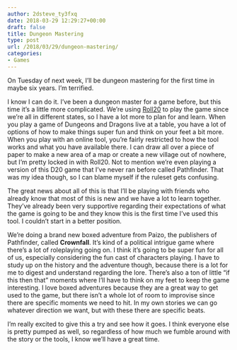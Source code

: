 ```yaml
---
author: 2dsteve_ty3fxq
date: 2018-03-29 12:29:27+00:00
draft: false
title: Dungeon Mastering
type: post
url: /2018/03/29/dungeon-mastering/
categories:
- Games
---
```





On Tuesday of next week, I’ll be dungeon mastering for the first time in maybe six years. I’m terrified.

I know I can do it. I’ve been a dungeon master for a game before, but this time it’s a little more complicated. We’re using [Roll20](http://www.roll20.net) to play the game since we’re all in different states, so I have a lot more to plan for and learn. When you play a game of Dungeons and Dragons live at a table, you have a lot of options of how to make things super fun and think on your feet a bit more. When you play with an online tool, you’re fairly restricted to how the tool works and what you have available there. I can draw all over a piece of paper to make a new area of a map or create a new village out of nowhere, but I’m pretty locked in with Roll20. Not to mention we’re even playing a version of this D20 game that I’ve never ran before called Pathfinder. That was my idea though, so I can blame myself if the ruleset gets confusing.

The great news about all of this is that I’ll be playing with friends who already know that most of this is new and we have a lot to learn together. They’ve already been very supportive regarding their expectations of what the game is going to be and they know this is the first time I’ve used this tool. I couldn’t start in a better position.

We’re doing a brand new boxed adventure from Paizo, the publishers of Pathfinder, called **Crownfall**. It’s kind of a political intrigue game where there’s a lot of roleplaying going on. I think it’s going to be super fun for all of us, especially considering the fun cast of characters playing. I have to study up on the history and the adventure though, because there is a lot for me to digest and understand regarding the lore. There’s also a ton of little “if this then that” moments where I’ll have to think on my feet to keep the game interesting. I love boxed adventures because they are a great way to get used to the game, but there isn’t a whole lot of room to improvise since there are specific moments we need to hit. In my own stories we can go whatever direction we want, but with these there are specific beats.

I’m really excited to give this a try and see how it goes. I think everyone else is pretty pumped as well, so regardless of how much we fumble around with the story or the tools, I know we’ll have a great time.





​



